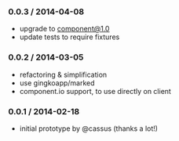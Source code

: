 ### 0.0.3 / 2014-04-08

  * upgrade to component@1.0
  * update tests to require fixtures

### 0.0.2 / 2014-03-05

  * refactoring & simplification
  * use gingkoapp/marked
  * component.io support, to use directly on client

### 0.0.1 / 2014-02-18

  * initial prototype by @cassus (thanks a lot!)
